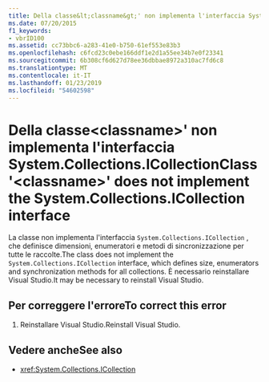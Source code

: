 ```yaml
---
title: Della classe&lt;classname&gt;' non implementa l'interfaccia System.Collections.ICollection
ms.date: 07/20/2015
f1_keywords:
- vbrID100
ms.assetid: cc73bbc6-a283-41e0-b750-61ef553e83b3
ms.openlocfilehash: c6fcd23c0ebe166ddf1e2d1a55ee34b7e0f23341
ms.sourcegitcommit: 6b308cf6d627d78ee36dbbae8972a310ac7fd6c8
ms.translationtype: MT
ms.contentlocale: it-IT
ms.lasthandoff: 01/23/2019
ms.locfileid: "54602598"
---
```

# <a name="class-ltclassnamegt-does-not-implement-the-systemcollectionsicollection-interface"></a><span data-ttu-id="8a91f-102">Della classe&lt;classname&gt;' non implementa l'interfaccia System.Collections.ICollection</span><span class="sxs-lookup"><span data-stu-id="8a91f-102">Class '&lt;classname&gt;' does not implement the System.Collections.ICollection interface</span></span>
<span data-ttu-id="8a91f-103">La classe non implementa l'interfaccia `System.Collections.ICollection` , che definisce dimensioni, enumeratori e metodi di sincronizzazione per tutte le raccolte.</span><span class="sxs-lookup"><span data-stu-id="8a91f-103">The class does not implement the `System.Collections.ICollection` interface, which defines size, enumerators and synchronization methods for all collections.</span></span> <span data-ttu-id="8a91f-104">È necessario reinstallare Visual Studio.</span><span class="sxs-lookup"><span data-stu-id="8a91f-104">It may be necessary to reinstall Visual Studio.</span></span>  
  
## <a name="to-correct-this-error"></a><span data-ttu-id="8a91f-105">Per correggere l'errore</span><span class="sxs-lookup"><span data-stu-id="8a91f-105">To correct this error</span></span>  
  
1.  <span data-ttu-id="8a91f-106">Reinstallare Visual Studio.</span><span class="sxs-lookup"><span data-stu-id="8a91f-106">Reinstall Visual Studio.</span></span>  
  
## <a name="see-also"></a><span data-ttu-id="8a91f-107">Vedere anche</span><span class="sxs-lookup"><span data-stu-id="8a91f-107">See also</span></span>
- <xref:System.Collections.ICollection>
